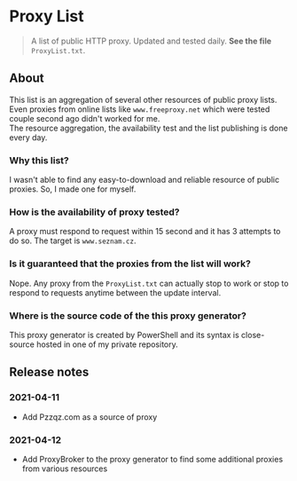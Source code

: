 # Proxy List

> A list of public HTTP proxy. Updated and tested daily. **See the file** `ProxyList.txt`.

## About

This list is an aggregation of several other resources of public proxy lists. Even proxies from online lists like `www.freeproxy.net` which were tested couple second ago didn't worked for me.  
The resource aggregation, the availability test and the list publishing is done every day.

### Why this list?

I wasn't able to find any easy-to-download and reliable resource of public proxies. So, I made one for myself.

### How is the availability of proxy tested?

A proxy must respond to request within 15 second and it has 3 attempts to do so. The target is `www.seznam.cz`.

### Is it guaranteed that the proxies from the list will work?

Nope. Any proxy from the `ProxyList.txt` can actually stop to work or stop to respond to requests anytime between the update interval.

### Where is the source code of the this proxy generator?

This proxy generator is created by PowerShell and its syntax is close-source hosted in one of my private repository.

## Release notes

### 2021-04-11

* Add Pzzqz.com as a source of proxy

### 2021-04-12

* Add ProxyBroker to the proxy generator to find some additional proxies from various resources

